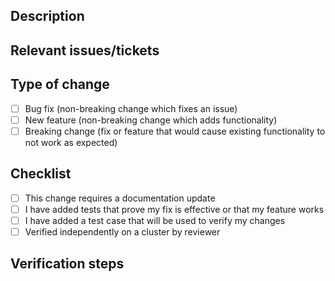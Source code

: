 
## Description
<!-- Please include a summary of the changes, Please add any additional motivation and context as needed -->

## Relevant issues/tickets
<!-- Please include a link to the issue or ticket that applies to this pull request, delete this heading if not relevant -->

## Type of change

<!-- Please delete options that are not relevant. -->

- [ ] Bug fix (non-breaking change which fixes an issue)
- [ ] New feature (non-breaking change which adds functionality)
- [ ] Breaking change (fix or feature that would cause existing functionality to not work as expected)

## Checklist
<!-- Tick options that apply, in-code tests are not required but please provide test cases and list steps in "verification steps" with the steps you used to verify this -->
- [ ] This change requires a documentation update 
- [ ] I have added tests that prove my fix is effective or that my feature works
- [ ] I have added a test case that will be used to verify my changes 
- [ ] Verified independently on a cluster by reviewer

## Verification steps
<!-- Please include a series of steps to verify that the functionality/bug fix works, ideally the steps you used to test these changes(if applicable, if not, delete this section)-->
